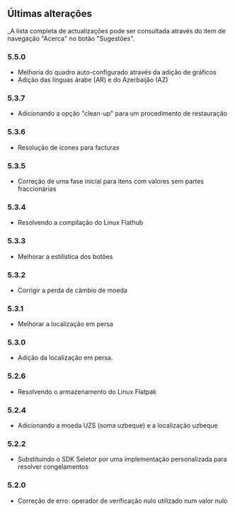 ## Últimas alterações

_A lista completa de actualizações pode ser consultada através do item de navegação "Acerca" no botão "Sugestões".

### 5.5.0
- Melhoria do quadro auto-configurado através da adição de gráficos
- Adição das línguas árabe (AR) e do Azerbaijão (AZ)

### 5.3.7
- Adicionando a opção "clean-up" para um procedimento de restauração  

### 5.3.6
- Resolução de ícones para facturas

### 5.3.5
- Correção de uma fase inicial para itens com valores sem partes fraccionárias

### 5.3.4
- Resolvendo a compilação do Linux Flathub

### 5.3.3
- Melhorar a estilística dos botões

### 5.3.2
- Corrigir a perda de câmbio de moeda

### 5.3.1
- Melhorar a localização em persa

### 5.3.0
- Adição da localização em persa. 

### 5.2.6
- Resolvendo o armazenamento do Linux Flatpak

### 5.2.4
- Adicionando a moeda UZS (soma uzbeque) e a localização uzbeque

### 5.2.2
- Substituindo o SDK Seletor por uma implementação personalizada para resolver congelamentos

### 5.2.0
- Correção de erro: operador de verificação nulo utilizado num valor nulo

